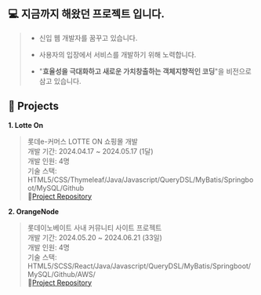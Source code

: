 💻 지금까지 해왔던 프로젝트 입니다.
----------------------------------------------------------

> -  신입 웹 개발자를 꿈꾸고 있습니다.
>
> - 사용자의 입장에서 서비스를 개발하기 위해 노력합니다.
>
> - "**효율성을 극대화하고 새로운 가치창출하는 객체지향적인 코딩**"을 비전으로 삼고 있습니다.


**📍 Projects**
----------------------------------------------------------

**1. Lotte On**
> 롯데e-커머스 LOTTE ON 쇼핑몰 개발<br>
> 개발 기간: 2024.04.17 ~ 2024.05.17 (1달)<br>
> 개발 인원: 4명<br>
> 기술 스택: HTML5/CSS/Thymeleaf/Java/Javascript/QueryDSL/MyBatis/Springboot/MySQL/Github<br>
> 📝[Project Repository](https://github.com/Taeyoung20230727/myLotteOn)<br>


**2. OrangeNode**
> 롯데이노베이트 사내 커뮤니티 사이트 프로젝트<br>
> 개발 기간: 2024.05.20 ~ 2024.06.21 (33일)<br>
> 개발 인원: 4명<br>
> 기술 스택: HTML5/SCSS/React/Java/Javascript/QueryDSL/MyBatis/Springboot/MySQL/Github/AWS/<br>
> 📝[Project Repository](https://github.com/Taeyoung20230727/OrangeNode-F)<br>

